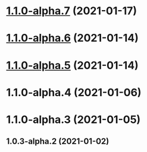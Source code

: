 # [1.1.0-alpha.7](https://github.com/chrisfactory/react-meta-state/compare/v1.1.0-alpha.6...v1.1.0-alpha.7) (2021-01-17)





# [1.1.0-alpha.6](https://github.com/chrisfactory/react-meta-state/compare/v1.1.0-alpha.5...v1.1.0-alpha.6) (2021-01-14)





# [1.1.0-alpha.5](https://github.com/chrisfactory/react-meta-state/compare/v1.1.0-alpha.4...v1.1.0-alpha.5) (2021-01-14)





# 1.1.0-alpha.4 (2021-01-06)





# 1.1.0-alpha.3 (2021-01-05)





## 1.0.3-alpha.2 (2021-01-02)



